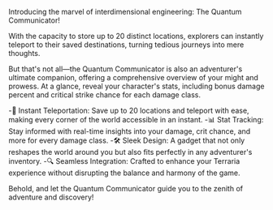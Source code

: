 Introducing the marvel of interdimensional engineering: The Quantum Communicator!

With the capacity to store up to 20 distinct locations, explorers can instantly teleport to their saved destinations, turning tedious journeys into mere thoughts.

But that's not all—the Quantum Communicator is also an adventurer's ultimate companion, offering a comprehensive overview of your might and prowess. At a glance, reveal your character's stats, including bonus damage percent and critical strike chance for each damage class. 

-🌌 Instant Teleportation: Save up to 20 locations and teleport with ease, making every corner of the world accessible in an instant.
-📊 Stat Tracking: Stay informed with real-time insights into your damage, crit chance, and more for every damage class.
-🛠️ Sleek Design: A gadget that not only reshapes the world around you but also fits perfectly in any adventurer's inventory.
-🔍 Seamless Integration: Crafted to enhance your Terraria experience without disrupting the balance and harmony of the game.

Behold, and let the Quantum Communicator guide you to the zenith of adventure and discovery!